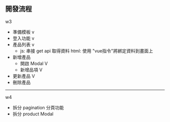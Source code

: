 
## 開發流程
   w3
- 準備模板 v
- 登入功能 v
- 產品列表 v
  -  js: 串接 get api 取得資料   html: 使用 "vue指令"將綁定資料到畫面上 
- 新增產品
  - 開啟 Modal V
  - 新增品項 V
- 更新產品  V
- 刪除產品    
  



-------------

<!-- //(6/2 預習) -->
   w4
- 拆分 pagination 分頁功能
- 拆分  product Modal

